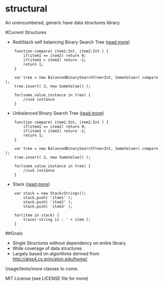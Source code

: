structural
==========

An unencumbered, generic haxe data structures library.

#Current Structures

- Red/black self balancing Binary Search Tree ([read more](http://algs4.cs.princeton.edu/33balanced/))

```
	function compare( item1:Int, item2:Int ) {
		if(item1 == item2) return 0;
		if(item1 < item2) return -1;
		return 1;
	}
	
	var tree = new BalancedBinarySearchTree<Int, SomeValue>( compare );
	tree.insert( 3, new SomeValue() );

	for(some_value_instance in tree) {
		//use instance
	}
```

- Unbalanced Binary Search Tree ([read more](http://algs4.cs.princeton.edu/32bst/))

```
	function compare( item1:Int, item2:Int ) {
		if(item1 == item2) return 0;
		if(item1 < item2) return -1;
		return 1;
	}
	
	var tree = new BalancedBinarySearchTree<Int, SomeValue>( compare );
	tree.insert( 3, new SomeValue() );

	for(some_value_instance in tree) {
		//use instance
	}
```

- Stack ([read more](http://algs4.cs.princeton.edu/13stacks/))

```
	var stack = new Stack<String>();
		stack.push( 'item1' );
		stack.push( 'item2' );
		stack.push( 'item3' );

	for(item in stack) {
		trace('string is : ' + item );
	}
```

##Goals

- Single Structures without dependency on entire library
- Wide coverage of data structures 
- Largely based on algorithms derived from http://algs4.cs.princeton.edu/home/

Usage/tests/more classes to come.


MIT License (see LICENSE file for more)
